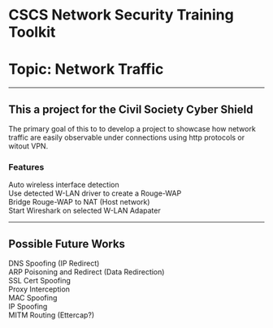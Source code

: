 # CSCS Network Security Training Toolkit
# Topic: Network Traffic
***

## This a project for the Civil Society Cyber Shield

The primary goal of this to to develop a project to showcase how network traffic are easily observable under connections using http protocols or witout VPN.

### Features
Auto wireless interface detection</br>
Use detected W-LAN driver to create a Rouge-WAP</br>
Bridge Rouge-WAP to NAT (Host network)</br>
Start Wireshark on selected W-LAN Adapater</br>

***
## Possible Future Works
DNS Spoofing (IP Redirect)</br>
ARP Poisoning and Redirect (Data Redirection)</br>
SSL Cert Spoofing</br>
Proxy Interception</br>
MAC Spoofing</br>
IP Spoofing</br>
MITM Routing (Ettercap?)</br>
